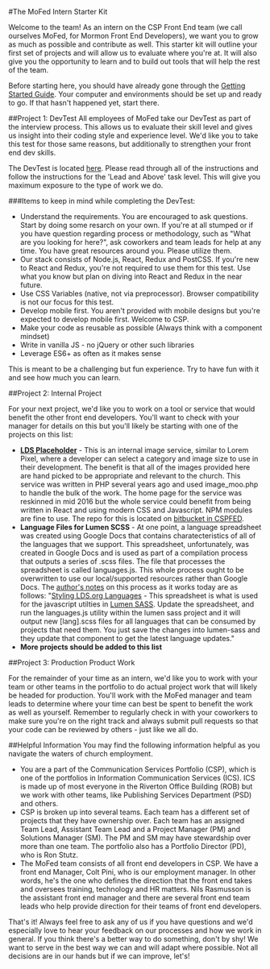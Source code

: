 #The MoFed Intern Starter Kit

Welcome to the team! As an intern on the CSP Front End team (we call ourselves MoFed, for Mormon Front End Developers), we want you to grow as much as possible and contribute as well. This starter kit will outline your first set of projects and will allow us to evaluate where you're at. It will also give you the opportunity to learn and to build out tools that will help the rest of the team.

Before starting here, you should have already gone through the [Getting Started Guide](https://github.com/teamMoFed/docs/blob/master/gettingStarted.md). Your computer and environments should be set up and ready to go. If that hasn't happened yet, start there.

##Project 1: DevTest
All employees of MoFed take our DevTest as part of the interview process. This allows us to evaluate their skill level and gives us insight into their coding style and experience level. We'd like you to take this test for those same reasons, but additionally to strengthen your front end dev skills.

The DevTest is located [here](https://github.com/teamMoFed/devtest). Please read through all of the instructions and follow the instructions for the 'Lead and Above' task level. This will give you maximum exposure to the type of work we do.

###Items to keep in mind while completing the DevTest:

* Understand the requirements. You are encouraged to ask questions. Start by doing some resarch on your own. If you're at all stumped or if you have question regarding process or methodology, such as "What are you looking for here?", ask coworkers and team leads for help at any time. You have great resources around you. Please utilize them.
* Our stack consists of Node.js, React, Redux and PostCSS. If you're new to React and Redux, you're not required to use them for this test. Use what you know but plan on diving into React and Redux in the near future.
* Use CSS Variables (native, not via preprocessor). Browser compatibility is not our focus for this test.
* Develop mobile first. You aren't provided with mobile designs but you're expected to develop mobile first. Welcome to CSP.
* Make your code as reusable as possible (Always think with a component mindset)
* Write in vanilla JS - no jQuery or other such libraries
* Leverage ES6+ as often as it makes sense

This is meant to be a challenging but fun experience. Try to have fun with it and see how much you can learn.

##Project 2: Internal Project

For your next project, we'd like you to work on a tool or service that would benefit the other front end developers. You'll want to check with your manager for details on this but you'll likely be starting with one of the projects on this list:

* **[LDS Placeholder](https://design.ldschurch.org/csp/placeholder)** - This is an internal image service, similar to Lorem Pixel, where a developer can select a category and image size to use in their development. The benefit is that all of the images provided here are hand picked to be appropriate and relevant to the church. This service was written in PHP several years ago and used image_moo.php to handle the bulk of the work. The home page for the service was reskinned in mid 2016 but the whole service could benefit from being written in React and using modern CSS and Javascript. NPM modules are fine to use. The repo for this is located on [bitbucket in CSPFED](https://code.ldschurch.org/git/projects/CSPFED/repos/placeholder/browse).
* **Language Files for Lumen SCSS** - At one point, a language spreadsheet was created using Google Docs that contains charatecteristics of all of the languages that we support. This spreadsheet, unfortunately, was created in Google Docs and is used as part of a compilation process that outputs a series of .scss files. The file that processes the spreadsheet is called languages.js. This whole process ought to be overwritten to use our local/supported resources rather than Google Docs. The [author's notes](https://docs.google.com/document/d/1FsTKhJKJOhSEor_OQDVN-uCguFqBzNl8_4JxSi5Pp5w/edit#) on this process as it works today are as follows: "[Styling LDS.org Languages](https://docs.google.com/spreadsheets/d/1iln-6bG3IgWKriY6F7z9ROCcG6P-1fdLDmXNFT6PMaw/edit#gid=0) - This spreadsheet is what is used for the javascript utilties in [Lumen SASS](https://code.ldschurch.org/git/projects/LUMEN/repos/lumen-sass/browse). Update the spreadsheet, and run the languages.js utility within the lumen sass project and it will output new [lang].scss files for all languages that can be consumed by projects that need them.  You just save the changes into lumen-sass and they update that component to get the latest language updates."
* **More projects should be added to this list**

##Project 3: Production Product Work

For the remainder of your time as an intern, we'd like you to work with your team or other teams in the portfolio to do actual project work that will likely be headed for production. You'll work with the MoFed manager and team leads to determine where your time can best be spent to benefit the work as well as yourself. Remember to regularly check in with your coworkers to make sure you're on the right track and always submit pull requests so that your code can be reviewed by others - just like we all do.

##Helpful Information
You may find the following information helpful as you navigate the waters of church employment.

* You are a part of the Communication Services Portfolio (CSP), which is one of the portfolios in Information Communication Services (ICS). ICS is made up of most everyone in the Riverton Office Building (ROB) but we work with other teams, like Publishing  Services Department (PSD) and others.
* CSP is broken up into several teams. Each team has a different set of projects that they have ownership over. Each team has an assigned Team Lead, Assistant Team Lead and a Project Manager (PM) and Solutions Manager (SM). The PM and SM may have stewardship over more than one team. The portfolio also has a Portfolio Director (PD), who is Ron Stutz.
* The MoFed team consists of all front end developers in CSP. We have a front end Manager, Colt Pini, who is our employment manager. In other words, he's the one who defines the direction that the front end takes and oversees training, technology and HR matters. Nils Rasmusson is the assistant front end manager and there are several front end team leads who help provide direction for their teams of front end developers. 

That's it! Always feel free to ask any of us if you have questions and we'd especially love to hear your feedback on our processes and how we work in general. If you think there's a better way to do something, don't by shy! We want to serve in the best way we can and will adapt where possible. Not all decisions are in our hands but if we can improve, let's!
